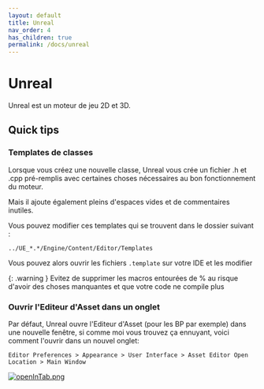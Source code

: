 ```yaml
---
layout: default
title: Unreal
nav_order: 4
has_children: true
permalink: /docs/unreal
---
```

# Unreal
Unreal est un moteur de jeu 2D et 3D.

## Quick tips
### Templates de classes
Lorsque vous créez une nouvelle classe, Unreal vous crée un fichier .h et .cpp pré-remplis avec certaines choses nécessaires au bon fonctionnement du moteur.

Mais il ajoute également pleins d'espaces vides et de commentaires inutiles.

Vous pouvez modifier ces templates qui se trouvent dans le dossier suivant :

`../UE_*.*/Engine/Content/Editor/Templates`

Vous pouvez alors ouvrir les fichiers `.template` sur votre IDE et les modifier

{: .warning }
Evitez de supprimer les macros entourées de % au risque d'avoir des choses manquantes et que votre code ne compile plus

### Ouvrir l'Editeur d'Asset dans un onglet
Par défaut, Unreal ouvre l'Editeur d'Asset (pour les BP par exemple) dans une nouvelle fenêtre, si comme moi vous trouvez ça ennuyant, voici comment l'ouvrir dans un nouvel onglet:

`Editor Preferences > Appearance > User Interface > Asset Editor Open Location > Main Window`

[![openInTab.png](/GameDevDB/images/unreal/openInTab.png)](/GameDevDB//images/unreal/openInTab.png)

